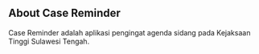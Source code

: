 ## About Case Reminder
<p>Case Reminder adalah aplikasi pengingat agenda sidang pada Kejaksaan Tinggi Sulawesi Tengah.</p>
